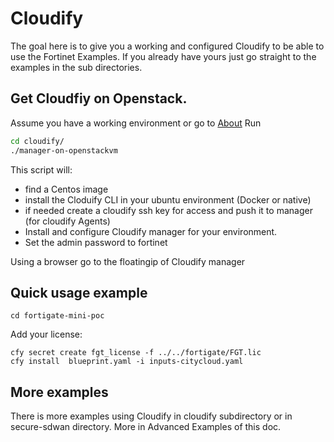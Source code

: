 # Cloudify 

The goal here is to give you a working and configured Cloudify to be able to use the Fortinet Examples.
If you already have yours just go straight to the examples in the sub directories.


## Get Cloudfiy on Openstack.

Assume you have a working environment or go to [About](../quickstart.md)
Run 
```bash
cd cloudify/
./manager-on-openstackvm 
```
This script will:
 * find a Centos image
 * install the Cloduify CLI in your ubuntu environment (Docker or native)
 * if needed create a cloudify ssh key for access and push it to manager (for cloudify Agents)
 * Install and configure Cloudify manager for your environment.
 * Set the admin password to fortinet
 
Using a browser go to the floatingip of Cloudify manager

## Quick usage example
```shell
cd fortigate-mini-poc
```
Add your license:
```shell
cfy secret create fgt_license -f ../../fortigate/FGT.lic 
cfy install  blueprint.yaml -i inputs-citycloud.yaml
```

## More examples

There is more examples using Cloudify in cloudify subdirectory or in secure-sdwan directory.
More in Advanced Examples of this doc.
